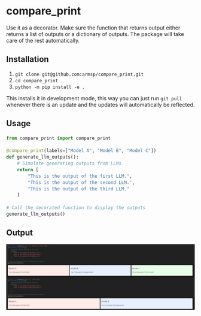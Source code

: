# compare_print

Use it as a decorator.
Make sure the function that returns output either returns a list of outputs or a dictionary of outputs. The package will take care of the rest automatically.

## Installation
1. `git clone git@github.com:armsp/compare_print.git`
2. `cd compare_print`
3. `python -m pip install -e .`  

This installs it in development mode, this way you can just run `git pull` whenever there is an update and the updates will automatically be reflected.

## Usage
```py
from compare_print import compare_print

@compare_print(labels=["Model A", "Model B", "Model C"])
def generate_llm_outputs():
    # Simulate generating outputs from LLMs
    return [
        "This is the output of the first LLM.",
        "This is the output of the second LLM.",
        "This is the output of the third LLM."
    ]

# Call the decorated function to display the outputs
generate_llm_outputs()
```

## Output
![Output](./docs/output.png)